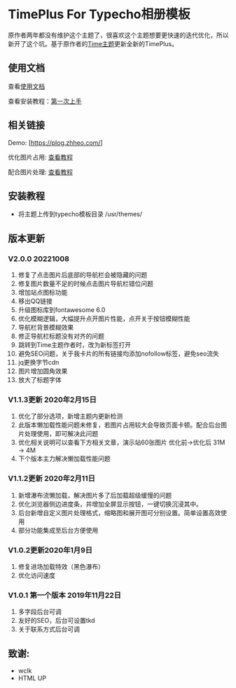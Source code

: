 # TimePlus For Typecho相册模板

原作者两年都没有维护这个主题了，很喜欢这个主题想要更快速的迭代优化，所以新开了这个坑。基于原作者的[Time主题](github.com/wclk/time)更新全新的TimePlus。

## 使用文档

查看[使用文档](https://github.com/zhheo/TimePlus/wiki)

查看安装教程：[第一次上手](https://github.com/zhheo/TimePlus/wiki/%E7%AC%AC%E4%B8%80%E6%AC%A1%E4%B8%8A%E6%89%8B)

## 相关链接
Demo: [https://plog.zhheo.com/]

优化图片占用: [查看教程](https://github.com/zhheo/TimePlus/wiki/Time%E7%9B%B8%E5%86%8C%E5%9B%BE%E5%86%8C%E4%BC%98%E5%8C%96%E6%96%B9%E6%A1%88-%E7%BC%A9%E7%95%A5%E5%9B%BE%E5%8E%8B%E7%BC%A9%E5%92%8Cwebp%E8%87%AA%E9%80%82%E5%BA%94)

配合图片处理: [查看教程](https://github.com/zhheo/TimePlus/wiki/%E9%98%BF%E9%87%8C%E4%BA%91oss%E3%80%81%E5%8F%88%E6%8B%8D%E4%BA%91%E5%82%A8%E5%AD%98%E7%AD%89%E5%82%A8%E5%AD%98%E6%A1%B6%E5%9B%BE%E7%89%87%E5%A4%84%E7%90%86%E4%BB%8B%E7%BB%8D-%E2%80%93%E9%85%8D%E5%90%88-Time%E6%97%B6%E5%85%89%E7%9B%B8%E5%86%8C%E4%BD%BF%E7%94%A8)

## 安装教程
-  将主题上传到typecho模板目录 /usr/themes/

## 版本更新

### V2.0.0 20221008

1. 修复了点击图片后底部的导航栏会被隐藏的问题
2. 修复图片数量不足的时候点击图片导航栏错位问题
3. 增加站点图标功能
4. 移出QQ链接
5. 升级图标库到fontawesome 6.0
6. 优化模糊逻辑，大幅提升点开图片性能，点开关于按钮模糊性能
7. 导航栏背景模糊效果
8. 修正导航栏标题没有对齐的问题
9. 跳转到Time主题作者时，改为新标签打开
10. 避免SEO问题，关于我卡片的所有链接均添加nofollow标签，避免seo流失
11. jq更换字节cdn
12. 图片增加圆角效果
13. 放大了标题字体

### V1.1.3更新 2020年2月15日
1. 优化了部分选项，新增主题内更新检测
2. 此版本懒加载性能问题未修复，若图片占用较大会导致页面卡顿。配合后台图片处理使用，即可解决此问题
3. 优化相关说明可以查看下方相关文章，演示站60张图片 优化前→优化后  31M → 4M
4. 下个版本主力解决懒加载性能问题

### V1.1.2更新 2020年2月11日
1. 新增瀑布流懒加载，解决图片多了后加载超级缓慢的问题
2. 优化浏览器侧边进度条，并增加全屏显示按钮，一键切换沉浸其中。
3. 后台新增自定义图片处理格式，缩略图和展开图可分别设置。简单设置高效使用
4. 部分功能集成至后台方便使用

### V1.0.2更新2020年1月9日
1. 修复进场加载特效（黑色瀑布）
2. 优化访问速度

### V1.0.1 第一个版本 2019年11月22日
1. 多字段后台可调
2. 友好的SEO，后台可设置tkd
3. 关于联系方式后台可调

## 致谢:
- wclk
- HTML UP
